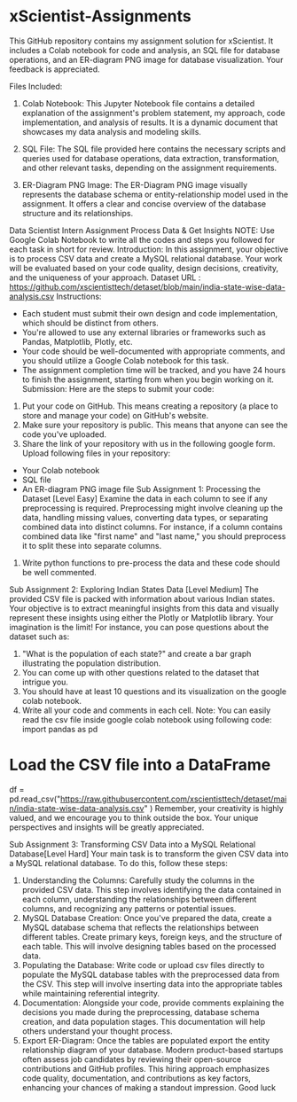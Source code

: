 # xScientist-Assignments
This GitHub repository contains my assignment solution for xScientist. It includes a Colab notebook for code and analysis, an SQL file for database operations, and an ER-diagram PNG image for database visualization. Your feedback is appreciated.

Files Included:
1. Colab Notebook:
   This Jupyter Notebook file contains a detailed explanation of the assignment's problem statement, my approach, code implementation, and analysis of results. It is a dynamic document that showcases my data analysis and modeling skills.

3. SQL File:
   The SQL file provided here contains the necessary scripts and queries used for database operations, data extraction, transformation, and other relevant tasks, depending on the assignment requirements.

4. ER-Diagram PNG Image:
   The ER-Diagram PNG image visually represents the database schema or entity-relationship model used in the assignment. It offers a clear and concise overview of the database structure and its relationships.


Data Scientist Intern Assignment
Process Data & Get Insights
NOTE: Use Google Colab Notebook to write all the codes and steps you followed for each
task in short for review.
Introduction:
In this assignment, your objective is to process CSV data and create a MySQL relational database. Your work will be evaluated based on your code quality, design decisions, creativity, and the uniqueness of your approach.
Dataset URL :
https://github.com/xscientisttech/detaset/blob/main/india-state-wise-data-analysis.csv
Instructions:
- Each student must submit their own design and code implementation, which should be distinct from others.
- You're allowed to use any external libraries or frameworks such as Pandas, Matplotlib, Plotly, etc.
- Your code should be well-documented with appropriate comments, and you should utilize a Google Colab notebook for this task.
- The assignment completion time will be tracked, and you have 24 hours to finish the assignment, starting from when you begin working on it.
Submission:
Here are the steps to submit your code:
1. Put your code on GitHub. This means creating a repository (a place to store and manage your code) on GitHub's website.
2. Make sure your repository is public. This means that anyone can see the code you've uploaded.
3. Share the link of your repository with us in the following google form.
Upload following files in your repository:
- Your Colab notebook
- SQL file
- An ER-diagram PNG image file
Sub Assignment 1: Processing the Dataset [Level Easy]
Examine the data in each column to see if any preprocessing is required. Preprocessing might involve cleaning up the data, handling missing values, converting data types, or separating combined data into distinct columns. For instance, if a column contains combined data like "first name" and "last name," you should preprocess it to split these into separate columns.
1. Write python functions to pre-process the data and these code should be well commented.

Sub Assignment 2: Exploring Indian States Data [Level Medium]
The provided CSV file is packed with information about various Indian states. Your objective is to extract meaningful insights from this data and visually represent these insights using either the Plotly or Matplotlib library. Your imagination is the limit! For instance, you can pose questions about the dataset such as:
1. "What is the population of each state?" and create a bar graph illustrating the population distribution.
2. You can come up with other questions related to the dataset that intrigue you.
3. You should have at least 10 questions and its visualization on the google colab notebook.
4. Write all your code and comments in each cell.
Note: You can easily read the csv file inside google colab notebook using following code:
import pandas as pd
# Load the CSV file into a DataFrame
df = pd.read_csv("https://raw.githubusercontent.com/xscientisttech/detaset/main/india-state-wise-data-analysis.csv" )
Remember, your creativity is highly valued, and we encourage you to think outside the box. Your unique perspectives and insights will be greatly appreciated.

Sub Assignment 3: Transforming CSV Data into a MySQL Relational Database[Level Hard]
Your main task is to transform the given CSV data into a MySQL relational database. To do this, follow these steps:
1. Understanding the Columns: Carefully study the columns in the provided CSV data. This step involves identifying the data contained in each column, understanding the relationships between different columns, and recognizing any patterns or potential issues.
3. MySQL Database Creation: Once you've prepared the data, create a MySQL database schema that reflects the relationships between different tables. Create primary keys, foreign keys, and the structure of each table. This will involve designing tables based on the processed
data.
4. Populating the Database: Write code or upload csv files directly to populate the MySQL database tables with the preprocessed data from the CSV. This step will involve inserting data into the appropriate tables while maintaining referential integrity.
5. Documentation: Alongside your code, provide comments explaining the decisions you made during the preprocessing, database schema creation, and data population stages. This documentation will help others understand your thought process.
6. Export ER-Diagram: Once the tables are populated export the entity relationship diagram of your database. Modern product-based startups often assess job candidates by reviewing their open-source contributions and GitHub profiles. This hiring approach emphasizes code quality, documentation, and contributions as key
factors, enhancing your chances of making a standout impression.
Good luck
